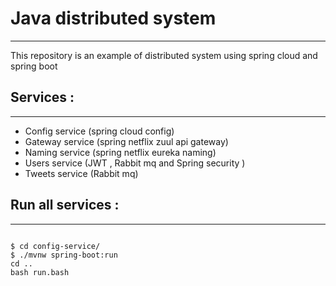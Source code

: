 # Java distributed system
------------------------
This repository is an example of distributed system using spring cloud and spring boot 

## Services :
--------------------
- Config  service (spring cloud config) 
- Gateway service (spring netflix zuul api gateway)
- Naming  service (spring netflix eureka naming)
- Users   service (JWT , Rabbit mq and Spring security )
- Tweets   service (Rabbit mq)


## Run all services : 
------------------------
```

$ cd config-service/
$ ./mvnw spring-boot:run
cd ..
bash run.bash 

```


